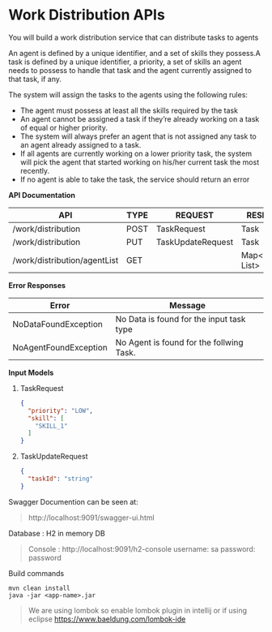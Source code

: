 # Work Distribution APIs

You will build a work distribution service that can distribute tasks to agents

An agent is defined by a unique identifier, and a set of skills they possess.A task is defined by a unique identifier, a priority, a set of skills an agent needs to possess to handle that task and the agent currently assigned to that task, if any.

The system will assign the tasks to the agents using the following rules:

- The agent must possess at least all the skills required by the task
- An agent cannot be assigned a task if they’re already working on a task of equal or higher priority.
- The system will always prefer an agent that is not assigned any task to an agent already assigned to a task.
- If all agents are currently working on a lower priority task, the system will pick the agent that started working on his/her current task the most recently.
- If no agent is able to take the task, the service should return an error

**API Documentation**

| API                          | TYPE | REQUEST           | RESPONSE                 |
| ---------------------------- | ---- | ----------------- | ------------------------ |
| /work/distribution           | POST | TaskRequest       | Task                     |
| /work/distribution           | PUT  | TaskUpdateRequest | Task                     |
| /work/distribution/agentList | GET  |                   | Map<AgentId, List<Task>> |

**Error Responses**

| Error                 | Message                                  |
| --------------------- | ---------------------------------------- |
| NoDataFoundException  | No Data is found for the input task type |
| NoAgentFoundException | No Agent is found for the follwing Task. |

**Input Models** 

1. TaskRequest

    

   ```json
   {
     "priority": "LOW",
     "skill": [
       "SKILL_1"
     ]
   }
   ```

   

2. TaskUpdateRequest

   ```json
   {
     "taskId": "string"
   }
   ```

   

Swagger Documention can be seen at:

> http://localhost:9091/swagger-ui.html

Database : H2 in memory DB 

> Console : http://localhost:9091/h2-console
> username: sa
> password: password

Build commands 

```
mvn clean install 
java -jar <app-name>.jar
```

> We are using lombok so enable lombok plugin in intellij or if using eclipse https://www.baeldung.com/lombok-ide



​	
